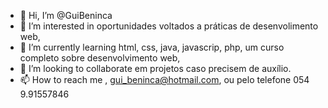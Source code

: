- 👋 Hi, I’m @GuiBeninca
- 👀 I’m interested in  oportunidades voltados a práticas de desenvolimento web,
- 🌱 I’m currently learning  html, css, java, javascrip, php, um curso completo sobre desenvolvimento web,
- 💞️ I’m looking to collaborate em projetos caso precisem de auxílio.
- 📫 How to reach me , gui_beninca@hotmail.com, ou pelo telefone 054 9.91557846

<!---
GuiBeninca/GuiBeninca is a ✨ special ✨ repository because its `README.md` (this file) appears on your GitHub profile.
You can click the Preview link to take a look at your changes.
--->
